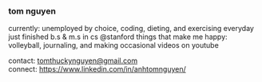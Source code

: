 
### tom nguyen
currently: unemployed by choice, coding, dieting, and exercising everyday
just finished b.s & m.s in cs @stanford
things that make me happy: volleyball, journaling, and making occasional videos on youtube 

contact: tomthuckynguyen@gmail.com <br>
connect: https://www.linkedin.com/in/anhtomnguyen/  <br>

